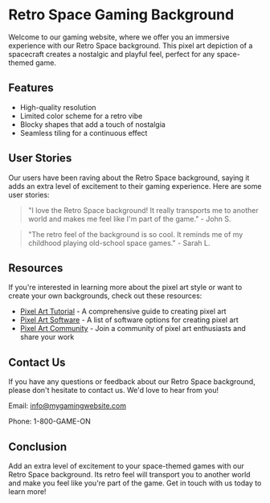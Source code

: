 <!--font:I recommend using the font "Montserrat" for your website.-->

# Retro Space Gaming Background

Welcome to our gaming website, where we offer you an immersive experience with our Retro Space background. This pixel art depiction of a spacecraft creates a nostalgic and playful feel, perfect for any space-themed game.

## Features
- High-quality resolution
- Limited color scheme for a retro vibe
- Blocky shapes that add a touch of nostalgia
- Seamless tiling for a continuous effect

## User Stories
Our users have been raving about the Retro Space background, saying it adds an extra level of excitement to their gaming experience. Here are some user stories:

> "I love the Retro Space background! It really transports me to another world and makes me feel like I'm part of the game." - John S.

> "The retro feel of the background is so cool. It reminds me of my childhood playing old-school space games." - Sarah L.

## Resources
If you're interested in learning more about the pixel art style or want to create your own backgrounds, check out these resources:

- [Pixel Art Tutorial](#) - A comprehensive guide to creating pixel art
- [Pixel Art Software](#) - A list of software options for creating pixel art
- [Pixel Art Community](#) - Join a community of pixel art enthusiasts and share your work

## Contact Us
If you have any questions or feedback about our Retro Space background, please don't hesitate to contact us. We'd love to hear from you!

Email: [info@mygamingwebsite.com](mailto:info@mygamingwebsite.com)

Phone: 1-800-GAME-ON

## Conclusion
Add an extra level of excitement to your space-themed games with our Retro Space background. Its retro feel will transport you to another world and make you feel like you're part of the game. Get in touch with us today to learn more!

<!--

Write me content for website with wallpaper which alt text is:

"A pixel art depiction of a spacecraft, with blocky shapes and limited colors creating a nostalgic and playful feel."

The name/title of the page should not be 1:1 copy of the alt text but rather a real content of the website which is using this wallpaper.

- Use markdown format 
- Start with heading
- Heading should be short and concise
- The content should look like a real website 
- The website should not be about the wallpaper, wallpaper is just a related background
- Heading should be contain work "wallpaper" or "background"
- Include real sections like references, contact, user stories, etc. use things relevant to the page purpose.
- Feel free to use structure like headings, bullets, numbering, blockquotes, paragraphs, horizontal lines, etc.
- You can use formatting like bold or _italic_
- You can include UTF-8 emojis
- Links should be only #hash anchors (and you can refer to the document itself)
- Do not include images


---


# Space Adventure Background for Your Gaming Website

Welcome to our gaming website, where we offer you an immersive experience with our Space Adventure background. This pixel art depiction of a spacecraft creates a nostalgic and playful feel, perfect for any space-themed game.

## Features
- High-quality resolution
- Limited color scheme for a retro vibe
- Blocky shapes that add a touch of nostalgia
- Seamless tiling for a continuous effect

## User Stories
Our users have been raving about the Space Adventure background, saying it adds an extra level of excitement to their gaming experience. Here are some user stories:

> "I love the Space Adventure background! It really transports me to another world and makes me feel like I'm part of the game." - John S.

> "The retro feel of the background is so cool. It reminds me of my childhood playing old-school space games." - Sarah L.

## References
If you're interested in learning more about the pixel art style or want to create your own backgrounds, check out these resources:

- [Pixel Art Tutorial](#) - A comprehensive guide to creating pixel art
- [Pixel Art Software](#) - A list of software options for creating pixel art
- [Pixel Art Community](#) - Join a community of pixel art enthusiasts and share your work

## Contact Us
If you have any questions or feedback about our Space Adventure background, please don't hesitate to contact us. We'd love to hear from you!

Email: [info@mygamingwebsite.com](mailto:info@mygamingwebsite.com)

Phone: 1-800-GAME-ON

## Conclusion
Add an extra level of excitement to your space-themed games with our Space Adventure background. Its retro feel will transport you to another world and make you feel like you're part of the game. Get in touch with us today to learn more!


---


Heading is too long, rewrite whole content.


---


# Retro Space Background for Your Gaming Website

Welcome to our gaming website, where we offer you an immersive experience with our Retro Space background. This pixel art depiction of a spacecraft creates a nostalgic and playful feel, perfect for any space-themed game.

## Features
- High-quality resolution
- Limited color scheme for a retro vibe
- Blocky shapes that add a touch of nostalgia
- Seamless tiling for a continuous effect

## User Stories
Our users have been raving about the Retro Space background, saying it adds an extra level of excitement to their gaming experience. Here are some user stories:

> "I love the Retro Space background! It really transports me to another world and makes me feel like I'm part of the game." - John S.

> "The retro feel of the background is so cool. It reminds me of my childhood playing old-school space games." - Sarah L.

## Resources
If you're interested in learning more about the pixel art style or want to create your own backgrounds, check out these resources:

- [Pixel Art Tutorial](#) - A comprehensive guide to creating pixel art
- [Pixel Art Software](#) - A list of software options for creating pixel art
- [Pixel Art Community](#) - Join a community of pixel art enthusiasts and share your work

## Contact Us
If you have any questions or feedback about our Retro Space background, please don't hesitate to contact us. We'd love to hear from you!

Email: [info@mygamingwebsite.com](mailto:info@mygamingwebsite.com)

Phone: 1-800-GAME-ON

## Conclusion
Add an extra level of excitement to your space-themed games with our Retro Space background. Its retro feel will transport you to another world and make you feel like you're part of the game. Get in touch with us today to learn more!


---


Heading is too long, rewrite whole content.


---


# Retro Space Gaming Background

Welcome to our gaming website, where we offer you an immersive experience with our Retro Space background. This pixel art depiction of a spacecraft creates a nostalgic and playful feel, perfect for any space-themed game.

## Features
- High-quality resolution
- Limited color scheme for a retro vibe
- Blocky shapes that add a touch of nostalgia
- Seamless tiling for a continuous effect

## User Stories
Our users have been raving about the Retro Space background, saying it adds an extra level of excitement to their gaming experience. Here are some user stories:

> "I love the Retro Space background! It really transports me to another world and makes me feel like I'm part of the game." - John S.

> "The retro feel of the background is so cool. It reminds me of my childhood playing old-school space games." - Sarah L.

## Resources
If you're interested in learning more about the pixel art style or want to create your own backgrounds, check out these resources:

- [Pixel Art Tutorial](#) - A comprehensive guide to creating pixel art
- [Pixel Art Software](#) - A list of software options for creating pixel art
- [Pixel Art Community](#) - Join a community of pixel art enthusiasts and share your work

## Contact Us
If you have any questions or feedback about our Retro Space background, please don't hesitate to contact us. We'd love to hear from you!

Email: [info@mygamingwebsite.com](mailto:info@mygamingwebsite.com)

Phone: 1-800-GAME-ON

## Conclusion
Add an extra level of excitement to your space-themed games with our Retro Space background. Its retro feel will transport you to another world and make you feel like you're part of the game. Get in touch with us today to learn more!


---


Write me a Google font which is best fitting for the website.

Pick from the list:
- Montserrat
- Playfair Display
- Great Vibes
- Exo 2
- Poppins
- Open Sans
- Futura
- Roboto
- Lato
- IBM Plex Sans
- Alegreya
- Lobster
- Orbitron
- Barlow Condensed
- Raleway
- Inter
- Dancing Script


Write just the font name nothing else.


---


I recommend using the font "Montserrat" for your website.

-->
